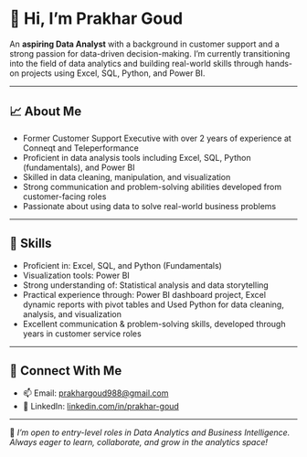 # 👋 Hi, I’m Prakhar Goud

An **aspiring Data Analyst** with a background in customer support and a strong passion for data-driven decision-making. I’m currently transitioning into the field of data analytics and building real-world skills through hands-on projects using Excel, SQL, Python, and Power BI.

---

## 📈 About Me

- Former Customer Support Executive with over 2 years of experience at Conneqt and Teleperformance
- Proficient in data analysis tools including Excel, SQL, Python (fundamentals), and Power BI
- Skilled in data cleaning, manipulation, and visualization
- Strong communication and problem-solving abilities developed from customer-facing roles
- Passionate about using data to solve real-world business problems

---

## 🔧 Skills

- Proficient in: Excel, SQL, and Python (Fundamentals)
- Visualization tools: Power BI
- Strong understanding of: Statistical analysis and data storytelling
- Practical experience through: Power BI dashboard project, Excel dynamic reports with pivot tables and Used Python for data cleaning, analysis, and visualization
- Excellent communication & problem-solving skills, developed through years in customer service roles

---

## 🔗 Connect With Me

- 📫 Email: [prakhargoud988@gmail.com](mailto:prakhargoud988@gmail.com)  
- 💼 LinkedIn: [linkedin.com/in/prakhar-goud](https://www.linkedin.com/in/prakhar-goud)  

---

📌 *I’m open to entry-level roles in Data Analytics and Business Intelligence. Always eager to learn, collaborate, and grow in the analytics space!*

